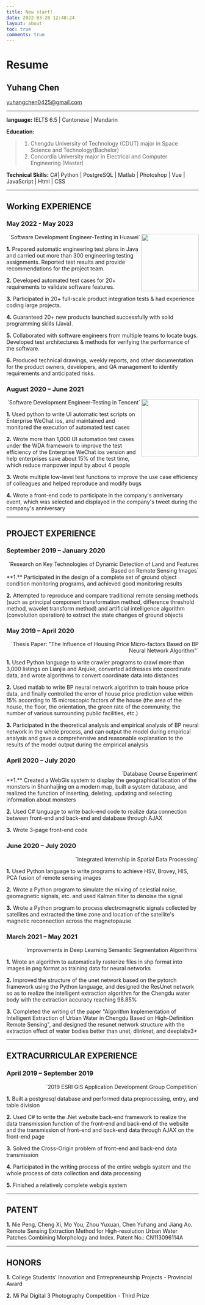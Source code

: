 ```yaml
---
title: New start!
date: 2022-03-20 12:40:24
layout: about
toc: true
comments: true
---
```

# Resume
## Yuhang Chen
yuhangchen0425@gmail.com 

----

**language:** IELTS 6.5 | Cantonese | Mandarin

**Education:**

> 1. Chengdu University of Technology (CDUT) major in Space Science and Technology(Bachelor)
> 2. Concordia University major in Electrical and Computer Engineering (Master)

**Technical Skills:** C#| Python | PostgreSQL | Matlab | Photoshop | Vue | JavaScript | Html | CSS

---

## Working EXPERIENCE

### May 2022 - May 2023

<div align='right'>`Software Development Engineer-Testing in Huawei` <img src="//www-file.huawei.com/-/media/corporate/images/home/logo/huawei_logo.png" width="150" align='right'> </div>  

**1.** Prepared automatic engineering test plans in Java and carried out more than 300 engineering testing assignments. Reported test results and provide recommendations for the project team.

**2.** Developed automated test cases for 20+ requirements to validate software features.

**3.** Participated in 20+ full-scale product integration tests & had experience coding large projects.

**4.** Guaranteed 20+ new products launched successfully with solid programming skills (Java).

**5.** Collaborated with software engineers from multiple teams to locate bugs. Developed test architectures & methods for verifying the performance of the software.

**6.** Produced technical drawings, weekly reports, and other documentation for the product owners, developers, and QA management to identify requirements and anticipated risks.

### August 2020 – June 2021  

<div align='right'>`Software Development Engineer-Testing in Tencent` <img src="https://www.tencent.com/img/index/menu_logo_hover.png" width="150" align='right'> </div>  

**1.** Used python to write UI automatic test scripts on Enterprise WeChat ios, and maintained and monitored the execution of automated test cases

**2.** Wrote more than 1,000 UI automation test cases under the WDA framework to improve the test efficiency of the Enterprise WeChat ios version and help enterprises save about 15% of the test time, which reduce manpower input by about 4 people
   
**3.**	Wrote multiple low-level test functions to improve the use case efficiency of colleagues and helped reproduce and modify bugs

**4.**	Wrote a front-end code to participate in the company's anniversary event, which was selected and displayed in the company's tweet during the company's anniversary



---

## PROJECT EXPERIENCE
### September 2019 – January 2020
<div align='right'> `Research on Key Technologies of Dynamic Detection of Land and Features Based on Remote Sensing Images` </div>  
**1.** Participated in the design of a complete set of ground object condition monitoring programs, and achieved good monitoring results
  
**2.** Attempted to reproduce and compare traditional remote sensing methods (such as principal component transformation method, difference threshold method, wavelet transform method) and artificial intelligence algorithm (convolution operation) to extract the state changes of ground objects

### May 2019 – April 2020  
<div align='right'> `Thesis Paper: "The Influence of Housing Price Micro-factors Based on BP Neural Network Algorithm"`</div>

**1.** Used Python language to write crawler programs to crawl more than 3,000 listings on Lianjia and Anjuke, converted addresses into coordinate data, and wrote algorithms to convert coordinate data into distances
  
**2.** Used matlab to write BP neural network algorithm to train house price data, and finally controlled the error of house price prediction value within 15% according to 15 microscopic factors of the house (the area of the house, the floor, the orientation, the green rate of the community, the number of various surrounding public facilities, etc.) 
  
**3.** Participated in the theoretical analysis and empirical analysis of BP neural network in the whole process, and can output the model during empirical analysis and gave a comprehensive and reasonable explanation to the results of the model output during the empirical analysis

### April 2020 – July 2020  
<div align='right'>`Database Course Experiment`</div>
**1.** Created a WebGis system to display the geographical location of the monsters in Shanhaijing on a modern map, built a system database, and realized the function of inserting, deleting, updating and selecting information about monsters
  
**2.** Used C# language to write back-end code to realize data connection between front-end and back-end and database through AJAX
  
**3.** Wrote 3-page front-end code 

###  June 2020 – July 2020  
<div align='right'>`Integrated Internship in Spatial Data Processing`</div>

**1.** Used Python language to write programs to achieve HSV, Brovey, HIS, PCA fusion of remote sensing images
  
**2.** Wrote a Python program to simulate the mixing of celestial noise, geomagnetic signals, etc. and used Kalman filter to denoise the signal

**3.** Wrote a Python program to process electromagnetic signals collected by satellites and extracted the time zone and location of the satellite's magnetic reconnection across the magnetopause

### March 2021 – May 2021  
<div align='right'>`Improvements in Deep Learning Semantic Segmentation Algorithms`</div>

**1.** Wrote an algorithm to automatically rasterize files in shp format into images in png format as training data for neural networks
  
**2.** Improved the structure of the unet network based on the pytorch framework using the Python language, and designed the ResUnet network so as to realize the intelligent extraction algorithm for the Chengdu water body with the extraction accuracy reaching 98.85%
  
**3.** Completed the writing of the paper "Algorithm Implementation of Intelligent Extraction of Urban Water in Chengdu Based on High-Definition Remote Sensing", and designed the resunet network structure with the extraction effect of water bodies better than unet, dlinknet, and deeplabv3+

---

## EXTRACURRICULAR EXPERIENCE

### April 2019 – September 2019 
<div align='right'>`2019 ESRI GIS Application Development Group Competition`</div>  

**1.** Built a postgresql database and performed data preprocessing, entry, and table division
  
**2.** Used C# to write the .Net website back-end framework to realize the data transmission function of the front-end and back-end of the website and the transmission of front-end and back-end data through AJAX on the front-end page
  
**3.** Solved the Cross-Origin problem of front-end and back-end data transmission

**4.** Participated in the writing process of the entire webgis system and the whole process of data collection and data processing 

**5.** Finished a relatively complete webgis system

---

## PATENT

**1.** Nie Peng, Cheng Xi, Mo You, Zhou Yuxuan, Chen Yuhang and Jiang Ao. Remote Sensing Extraction Method for High-resolution Urban Water Patches Combining Morphology and Index. Patent No.: CN113096114A  

---

## HONORS

**1.** College Students' Innovation and Entrepreneurship Projects - Provincial Award 

**2.** Mi Pai Digital 3 Photography Competition - Third Prize
